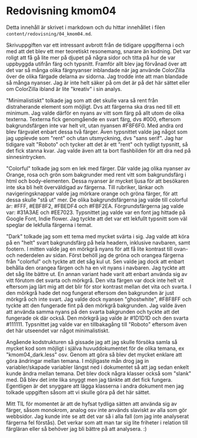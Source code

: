 ---
---
Redovisning kmom04
=========================

Detta innehåll är skrivet i markdown och du hittar innehållet i filen `content/redovisning/04_kmom04.md`.  

Skrivuppgiften var ett intressant avbrott från de tidigare uppgifterna i och med att det blev ett mer teoretiskt resonemang, snarare än kodning. Det var roligt att få gå lite mer på djupet på några sidor och titta på hur de var uppbyggda utifrån färg och typsnitt. Framför allt blev jag förvånad över att det var så många olika färgnyanser inblandade när jag använde ColorZilla över de olika färgade delarna av sidorna. Jag trodde inte att man blandade så många nyanser. Jag är inte helt säker på om det är på det här sättet eller om ColorZilla ibland är lite "kreativ" i sin analys.

"Minimalistiskt" tolkade jag som att det skulle vara så rent från distraherande element som möjligt. Dvs att färgerna ska dras ned till ett minimum. Jag valde därför en nyans av vitt som färg på allt utom de olika texterna. Texterna fick genomgående en svart färg, dvs #000, eftersom bakgrundsfärgen inte var helt vit, utan nyansen #F8F6F0. Med andra ord blev färgvalet enbart dessa två färger. Även typsnittet valde jag något som jag upplevde som "rent" och utan utsmyckning, dvs "sans serif". Jag har tidigare valt "Roboto" och tycker att det är ett "rent" och tydligt typsnitt, så det fick stanna kvar. Jag valde även att ta bort flashbilden för att dra ned på sinnesintrycken.

"Colorful" tolkade jag som en lek med färger. Där valde jag olika nyanser av Orange, rosa och grön som bakgrunder med rent vitt som bakgrundsfärg i html och body-elementen. Dessa nyanser är mycket ljusa för att besökaren inte ska bli helt överväldigad av färgerna. Till rubriker, länkar och navigeringsknappar valde jag mörkare orange och gröna färger, för att dessa skulle "stå ut" mer. De olika bakgrundsfärgerna jag valde till colorful är: #FFF, #EBF8F2, #FBEDF4 och #FBF2EA. Förgrundsfärgerna jag valde var: #31A3AE och #EE7023. Typsnittet jag valde var en font jag hittade på Google Font, Indie flower. Jag tyckte att det var ett lekfullt typsnitt som väl speglar de lekfulla färgerna i temat.

"Dark" tolkade jag som ett tema med mycket svärta i sig. Jag valde att köra på en "helt" svart bakgrundsfärg på hela headern, inklusive navbaren, samt footern. I mitten valde jag en mörkgrå nyans för att få lite kontrast till ovan- och nederdelen av sidan. Först behöll jag de gröna och orangea färgerna från "colorful" och tyckte att det såg kul ut. Sen valde jag dock att enbart behålla den orangea färgen och ha en vit nyans i navbaren. Jag tyckte att det såg lite bättre ut. En annan variant hade varit att enbart använda sig av vitt förutom det svarta och mörkgrå. Den vita färgen var dock inte helt vit eftersom jag lärt mig att det blir för stor kontrast mellan det vita och svarta. I den mörkgrå hade det nog fungerat eftersom den bakgrunden är just mörkgrå och inte svart. Jag valde dock nyansen "ghostwhite", #F8F8FF och tyckte att den fungerade fint på den mörkgrå bakgrunden. Jag valde även att använda samma nyans på den svarta bakgrunden och tyckte att det fungerade ok där också. Den mörkgrå jag valde är #1D1D1D och den svarta #111111. Typsnittet jag valde var en tillbakagång till "Roboto" eftersom även det här utseendet var något minimalistiskt.

Angående kodstrukturen så gissade jag att jag skulle försöka samla så mycket kod som möjligt i själva huvuddokumentet för de olika temana, ex "kmom04_dark.less" osv. Genom att göra så blev det mycket enklare att göra ändringar mellan temana. I möjligaste mån drog jag in variabler/skapade variabler längst ned i dokumentet så att jag sedan enkelt kunde ändra mellan temana. Det blev dock några klasser också som "slank" med. Då blev det inte lika snyggt men jag tänkte att det fick fungera. Egentligen är det snyggare att lägga klasserna i andra dokument men jag tolkade uppgiften såsom att vi skulle göra på det här sättet.

Mitt TIL för momentet är att de hyfsat tydliga sätten att använda sig av färger, såsom monokrom, analog osv inte används slaviskt av alla som gör webbsidor. Jag kunde inte se att det var så i alla fall (om jag inte analyserat färgerna fel förstås). Det verkar som att man tar sig lite friheter i relation till färgläran eller så behöver jag bli bättre på att analysera. :)
